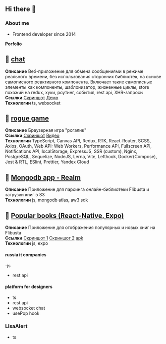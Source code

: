 ## Hi there 👋

### About me

- Frontend developer since 2014
  
**Porfolio**

## 🔴 [chat](https://github.com/gineff/flib.chat)

**Описание** Веб-приложение для обмена сообщениями в режиме реального времени, без использования сторонних библиотек, на основе самописного реактивного компонента. Включает такие самописные элементы как компоненты, шаблонизатор, жизненные циклы, store похожий на redux, хуки, роутинг, события, rest api, XHR-запросы  
**Ссылки** [Скриншот](./chat.png)  [Демо](https://vermillion-moxie-e8c8f0.netlify.app)  
**Технологии** ts, websocket  

## 🔴 [rogue game](https://github.com/gineff/rogue-game)  
**Описание** Браузерная игра "рогалик"  
**Ссылки**  [Скриншот](./rogue.png) [Видео](https://github.com/user-attachments/assets/cb012f68-6082-45fb-acaf-bfbfaf3d2f25)  
**Технологии** TypeScript, Canvas API, Redux, RTK, React-Router, SCSS, Axios, OAuth, Web API: Web Workers, Performance API, Fullscreen API, Notifications API, localStorage, 
ExpressJS, SSR (custom), Nginx, PostgreSQL, Sequelize, NodeJS, Lerna, Vite, Lefthook, Docker(Compose), Jest & RTL, ESlint, Prettier, Yandex Cloud  

## 🔴 [Mongodb app - Realm](https://github.com/gineff/flib.realm)
**Описание** Приложение для парсинга онлайн-библиотеки Flibusta и загрузки книг в S3  
**Технологии** js, mongodb atlas, aw3 sdk  

## 🔴 [Popular books  (React-Native, Expo)](https://github.com/gineff/flib-rn-app)
**Описание** Приложение для отображения популярных и новых книг на Flibusta  
**Ссылки**  [Скриншот 1](https://github.com/user-attachments/assets/fb7233ac-8051-4e07-8547-585f522ed1fa) [Скриншот 2]([./rogue.png](https://github.com/user-attachments/assets/5418f0a6-4b40-49a3-ae69-d532ff915156)) [apk](https://disk.yandex.ru/d/sLxYlDGQcsL4XQ)  
**Технологии** js, expo  

#### russia it companies
-js
- rest api
#### platform for designers
- ts
- rest api
- websocket chat
- usePop hook
### LisaAlert
- ts





